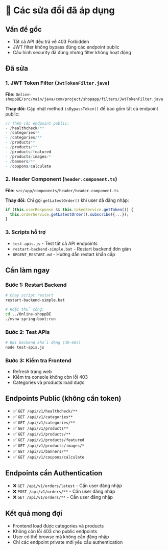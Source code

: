 # 🔧 Các sửa đổi đã áp dụng

## Vấn đề gốc
- Tất cả API đều trả về 403 Forbidden
- JWT filter không bypass đúng các endpoint public
- Cấu hình security đã đúng nhưng filter không hoạt động

## Đã sửa

### 1. JWT Token Filter (`JwtTokenFilter.java`)
**File:** `Online-shoppBE/src/main/java/com/project/shopapp/filters/JwtTokenFilter.java`

**Thay đổi:** Cập nhật method `isBypassToken()` để bao gồm tất cả endpoint public:

```java
// Thêm các endpoint public:
- /healthcheck/**
- /categories**
- /categories/**
- /products**
- /products/**
- /products/featured
- /products/images/*
- /banners/**
- /coupons/calculate
```

### 2. Header Component (`header.component.ts`)
**File:** `src/app/components/header/header.component.ts`

**Thay đổi:** Chỉ gọi `getLatestOrder()` khi user đã đăng nhập:

```typescript
if (this.userResponse && this.tokenService.getToken()) {
  this.orderService.getLatestOrder().subscribe({...});
}
```

### 3. Scripts hỗ trợ
- `test-apis.js` - Test tất cả API endpoints
- `restart-backend-simple.bat` - Restart backend đơn giản
- `URGENT_RESTART.md` - Hướng dẫn restart khẩn cấp

## Cần làm ngay

### Bước 1: Restart Backend
```bash
# Chạy script restart
restart-backend-simple.bat

# Hoặc thủ công:
cd ../Online-shoppBE
./mvnw spring-boot:run
```

### Bước 2: Test APIs
```bash
# Đợi backend khởi động (30-60s)
node test-apis.js
```

### Bước 3: Kiểm tra Frontend
- Refresh trang web
- Kiểm tra console không còn lỗi 403
- Categories và products load được

## Endpoints Public (không cần token)
- ✅ `GET /api/v1/healthcheck/**`
- ✅ `GET /api/v1/categories**`
- ✅ `GET /api/v1/categories/**`
- ✅ `GET /api/v1/products**`
- ✅ `GET /api/v1/products/**`
- ✅ `GET /api/v1/products/featured`
- ✅ `GET /api/v1/products/images/*`
- ✅ `GET /api/v1/banners/**`
- ✅ `GET /api/v1/coupons/calculate`

## Endpoints cần Authentication
- ❌ `GET /api/v1/orders/latest` - Cần user đăng nhập
- ❌ `POST /api/v1/orders/**` - Cần user đăng nhập
- ❌ `GET /api/v1/orders/**` - Cần user đăng nhập

## Kết quả mong đợi
- Frontend load được categories và products
- Không còn lỗi 403 cho public endpoints
- User có thể browse mà không cần đăng nhập
- Chỉ các endpoint private mới yêu cầu authentication 